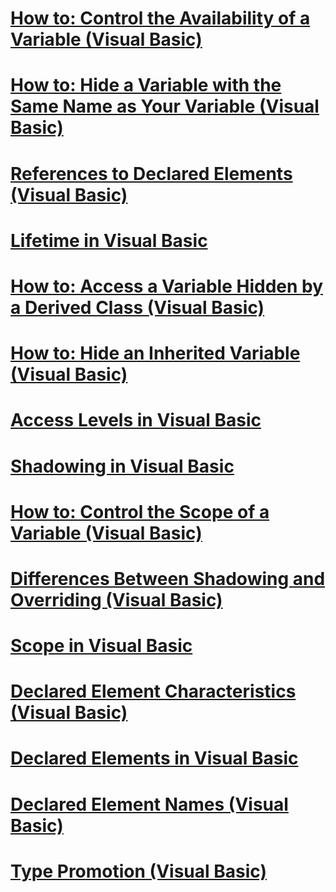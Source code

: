 # [How to: Control the Availability of a Variable (Visual Basic)](how-to-control-the-availability-of-a-variable.md)
# [How to: Hide a Variable with the Same Name as Your Variable (Visual Basic)](how-to-hide-a-variable-with-the-same-name-as-your-variable.md)
# [References to Declared Elements (Visual Basic)](references-to-declared-elements.md)
# [Lifetime in Visual Basic](lifetime.md)
# [How to: Access a Variable Hidden by a Derived Class (Visual Basic)](how-to-access-a-variable-hidden-by-a-derived-class.md)
# [How to: Hide an Inherited Variable (Visual Basic)](how-to-hide-an-inherited-variable.md)
# [Access Levels in Visual Basic](access-levels.md)
# [Shadowing in Visual Basic](shadowing.md)
# [How to: Control the Scope of a Variable (Visual Basic)](how-to-control-the-scope-of-a-variable.md)
# [Differences Between Shadowing and Overriding (Visual Basic)](differences-between-shadowing-and-overriding.md)
# [Scope in Visual Basic](scope.md)
# [Declared Element Characteristics (Visual Basic)](declared-element-characteristics.md)
# [Declared Elements in Visual Basic](index.md)
# [Declared Element Names (Visual Basic)](declared-element-names.md)
# [Type Promotion (Visual Basic)](type-promotion.md)
